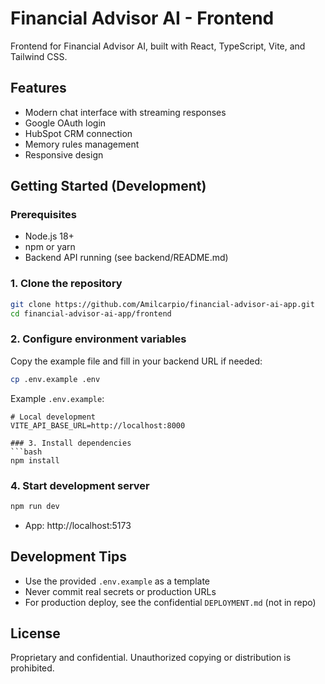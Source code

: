 # Financial Advisor AI - Frontend

Frontend for Financial Advisor AI, built with React, TypeScript, Vite, and Tailwind CSS.

## Features
- Modern chat interface with streaming responses
- Google OAuth login
- HubSpot CRM connection
- Memory rules management
- Responsive design

## Getting Started (Development)

### Prerequisites
- Node.js 18+
- npm or yarn
- Backend API running (see backend/README.md)

### 1. Clone the repository
```bash
git clone https://github.com/Amilcarpio/financial-advisor-ai-app.git
cd financial-advisor-ai-app/frontend
```

### 2. Configure environment variables
Copy the example file and fill in your backend URL if needed:
```bash
cp .env.example .env
```

Example `.env.example`:
```env
# Local development
VITE_API_BASE_URL=http://localhost:8000

### 3. Install dependencies
```bash
npm install
```

### 4. Start development server
```bash
npm run dev
```

- App: http://localhost:5173

## Development Tips
- Use the provided `.env.example` as a template
- Never commit real secrets or production URLs
- For production deploy, see the confidential `DEPLOYMENT.md` (not in repo)

## License
Proprietary and confidential. Unauthorized copying or distribution is prohibited.

